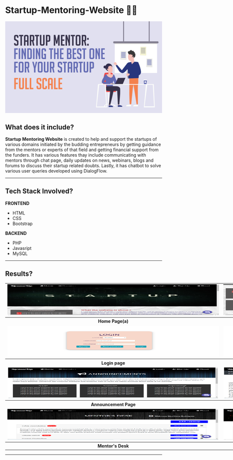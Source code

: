 # Startup-Mentoring-Website 👨‍🏫
<p align="center">
    <img src="images/banner_img.png" alt="BannerImage">
</p>


## <a name="system">What does it include?</a>

**Startup Mentoring Website** is created to help and support the startups of various domains initiated by the budding entrepreneurs by getting guidance from the mentors or experts of that field and getting financial support from the funders. It has various features thay include communicating with mentors through chat page, daily updates on news, webinars, blogs and forums to discuss their startup related doubts. Lastly, it has chatbot to solve various user queries developed using DialogFlow.

---

## <a name="system">Tech Stack Involved?</a>

**FRONTEND**
- HTML
- CSS
- Bootstrap

**BACKEND**
- PHP
- Javasript
- MySQL

---

## <a name="Results?">Results?</a>

<table style="width:2800px; border: black; margin: 0px auto;" class="skinny" cellspacing="0" cellpadding="0">
    <tr>
        <td>
            <img src="images/homepage_1.png" alt="Image" width="700" height="100">
        </td>
        <td>
            <img src="images/homepage_2.png" alt="Image" width="700" height="100">
        </td>
        <td>
            <img src="images/homepage_3.png" alt="Image" width="700" height="100">
        </td>
        <td>
            <img src="images/homepage_4.png" alt="Image" width="700" height="100">
        </td>
    </tr>
    <tr>
        <th>Home Page(a)</th>
        <th>Home Page(b)</th>
        <th>Home Page(c)</th>
        <th>Home Page(d)</th>
    </tr>
    <tr>
        <td>
            <img src="images/loginpage.png" alt="Image" width="700" height="100">
        </td>
        <td>
            <img src="images/registerpage.png" alt="Image" width="700" height="100">
        </td>
        <td>
            <img src="images/teampage.png" alt="Image" width="700" height="100">
        </td>
        <td>
            <img src="images/footer.png" alt="Image" width="700" height="100">
        </td>
    </tr>
    <tr>
        <th>Login page</th>
        <th>Register Page</th>
        <th>Team Register Page</th>
        <th>Footer</th>
    </tr>  
    <tr>
        <td>
            <img src="images/announcement.png" alt="Image" width="700" height="100">
        </td>
        <td>
            <img src="images/blogs.png" alt="Image" width="700" height="100">
        </td>
        <td>
            <img src="images/domainpage_1.png" alt="Image" width="700" height="100">
        </td>
        <td>
            <img src="images/domainpage_2.png" alt="Image" width="700" height="100">
        </td>
        <td></td>
        <td></td>
    </tr>
    <tr>
        <th>Announcement Page</th>
        <th>Blogs Page</th>
        <th>Domain Page(a)</th>
        <th>Domain Page(b)</th>
    </tr>
    <tr>
        <td>
            <img src="images/mentordesk.png" alt="Image" width="700" height="100">
        </td>
        <td>
            <img src="images/funderdesk.png" alt="Image" width="700" height="100">
        </td>
        <td>
            <img src="images/chatpage.png" alt="Image" width="700" height="100">
        </td>
        <td>
            <img src="images/chatbot.png" alt="Image" width="700" height="100">
        </td>
    </tr>
    <tr>
        <th>Mentor's Desk</th>
        <th>Funder's Desk</th>
        <th>Chat Page</th>
        <th>Chatbot</th>
    </tr>  
</table>

---
